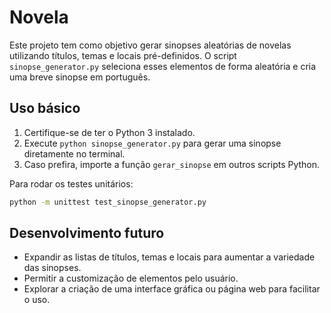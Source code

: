 # Novela

Este projeto tem como objetivo gerar sinopses aleatórias de novelas utilizando títulos, temas e locais pré-definidos. O script `sinopse_generator.py` seleciona esses elementos de forma aleatória e cria uma breve sinopse em português.

## Uso básico

1. Certifique-se de ter o Python 3 instalado.
2. Execute `python sinopse_generator.py` para gerar uma sinopse diretamente no terminal.
3. Caso prefira, importe a função `gerar_sinopse` em outros scripts Python.

Para rodar os testes unitários:

```bash
python -m unittest test_sinopse_generator.py
```

## Desenvolvimento futuro

- Expandir as listas de títulos, temas e locais para aumentar a variedade das sinopses.
- Permitir a customização de elementos pelo usuário.
- Explorar a criação de uma interface gráfica ou página web para facilitar o uso.

